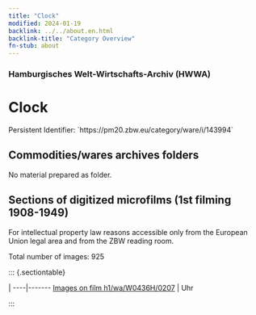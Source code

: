 ```yaml
---
title: "Clock"
modified: 2024-01-19
backlink: ../../about.en.html
backlink-title: "Category Overview"
fn-stub: about
---
```


### Hamburgisches Welt-Wirtschafts-Archiv (HWWA)

# Clock

<div class="hint">Persistent Identifier: `https://pm20.zbw.eu/category/ware/i/143994`</div>







## Commodities/wares archives folders





No material prepared as folder.



<a id="filmsections" />

## Sections of digitized microfilms (1st filming 1908-1949)

<p>For intellectual property law reasons accessible only from the European Union legal area and from the ZBW reading room.</p>



<p>Total number of images: 925</p>




::: {.sectiontable}

 | 
----|-------
<a class="btn" href="https://pm20.zbw.eu/film/h1/wa/W0436H/0207" rel="nofollow">Images on film h1/wa/W0436H/0207</a> | Uhr


:::
















